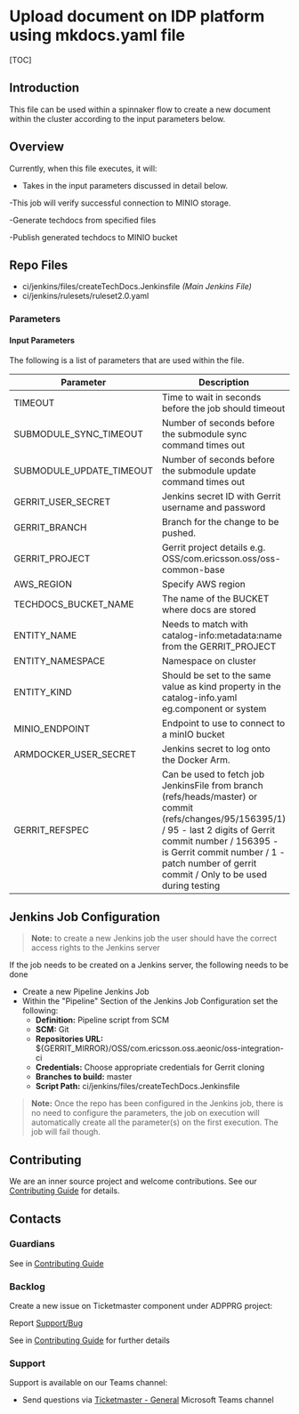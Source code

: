 # Upload document on IDP platform using mkdocs.yaml file

[TOC]

## Introduction

This file can be used within a spinnaker flow to create a new document within the cluster according to the input parameters below.

## Overview

Currently, when this file executes, it will:

- Takes in the input parameters discussed in detail below.

-This job will verify successful connection to MINIO storage.

-Generate techdocs from specified files

-Publish generated techdocs to MINIO bucket

## Repo Files
- ci/jenkins/files/createTechDocs.Jenkinsfile *(Main Jenkins File)*
- ci/jenkins/rulesets/ruleset2.0.yaml

### Parameters

#### Input Parameters

The following is a list of parameters that are used within the file.

| Parameter                | Description                                                                                                                                                                                                                                                    | Default                                  |
|--------------------------|----------------------------------------------------------------------------------------------------------------------------------------------------------------------------------------------------------------------------------------------------------------|------------------------------------------|
| TIMEOUT                  | Time to wait in seconds before the job should timeout                                                                                                                                                                                                          | 3600                                     |
| SUBMODULE_SYNC_TIMEOUT   | Number of seconds before the submodule sync command times out                                                                                                                                                                                                  | 60                                       |
| SUBMODULE_UPDATE_TIMEOUT | Number of seconds before the submodule update command times out                                                                                                                                                                                                | 300                                      |
| GERRIT_USER_SECRET       | Jenkins secret ID with Gerrit username and password                                                                                                                                                                                                            |                                          |
| GERRIT_BRANCH            | Branch for the change to be pushed.                                                                                                                                                                                                                            | master                                   |
| GERRIT_PROJECT           | Gerrit project details e.g. OSS/com.ericsson.oss/oss-common-base                                                                                                                                                                                               |                                          |
| AWS_REGION               | Specify AWS region                                                                                                                                                                                                                                             | eu-west-1                                |
| TECHDOCS_BUCKET_NAME     | The name of the BUCKET where docs are stored                                                                                                                                                                                                                   | techdocs                                 |
| ENTITY_NAME              | Needs to match with catalog-info:metadata:name from the GERRIT_PROJECT                                                                                                                                                                                         |                                          |
| ENTITY_NAMESPACE         | Namespace on cluster                                                                                                                                                                                                                                           | default                                  |
| ENTITY_KIND              | Should be set to the same value as kind property in the catalog-info.yaml eg.component or system                                                                                                                                                               |                                          |
| MINIO_ENDPOINT           | Endpoint to use to connect to a minIO bucket                                                                                                                                                                                                                   | http://osmn.kroto020.rnd.gic.ericsson.se |
| ARMDOCKER_USER_SECRET    | Jenkins secret to log onto the Docker Arm.                                                                                                                                                                                                                     |                                          |
| GERRIT_REFSPEC           | Can be used to fetch job JenkinsFile from branch (refs/heads/master) or commit (refs/changes/95/156395/1) / 95 - last 2 digits of Gerrit commit number / 156395 - is Gerrit commit number / 1 - patch number of gerrit commit / Only to be used during testing | refs/heads/master                        |

## Jenkins Job Configuration

> **Note:** to create a new Jenkins job the user should have the correct access rights to the Jenkins server

If the job needs to be created on a Jenkins server, the following needs to be done

- Create a new Pipeline Jenkins Job
- Within the "Pipeline" Section of the Jenkins Job Configuration set the following:
    * **Definition:** Pipeline script from SCM
    * **SCM:** Git
    * **Repositories URL:** ${GERRIT_MIRROR}/OSS/com.ericsson.oss.aeonic/oss-integration-ci
    * **Credentials:** Choose appropriate credentials for Gerrit cloning
    * **Branches to build:** master
    * **Script Path:** ci/jenkins/files/createTechDocs.Jenkinsfile
> **Note:** Once the repo has been configured in the Jenkins job, there is no need to configure the parameters, the job on execution
will automatically create all the parameter(s) on the first execution. The job will fail though.

## Contributing

We are an inner source project and welcome contributions. See our
[Contributing Guide](../Contribution_Guide.md) for details.

## Contacts

### Guardians

See in [Contributing Guide](../Contribution_Guide.md)

### Backlog

Create a new issue on Ticketmaster component under ADPPRG project:

Report [Support/Bug](https://jira-oss.seli.wh.rnd.internal.ericsson.com/browse/IDUN-4091)

See in [Contributing Guide](../Contribution_Guide.md) for further details

### Support

Support is available on our Teams channel:

- Send questions via
  [Ticketmaster - General](https://teams.microsoft.com/l/channel/19%3a9f5ed758e3a6405daffee42e0284268b%40thread.skype/General?groupId=1483901a-b5c4-445a-b707-aa7a5d0c1b4c&tenantId=92e84ceb-fbfd-47ab-be52-080c6b87953f)
  Microsoft Teams channel